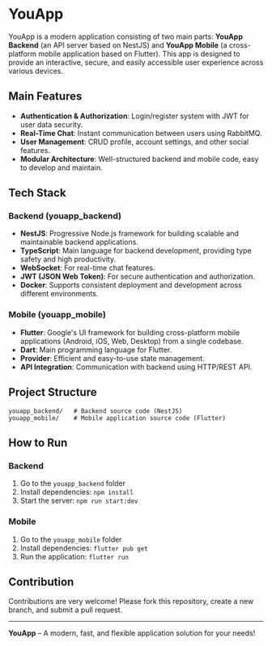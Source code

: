 # YouApp

YouApp is a modern application consisting of two main parts: **YouApp Backend** (an API server based on NestJS) and **YouApp Mobile** (a cross-platform mobile application based on Flutter). This app is designed to provide an interactive, secure, and easily accessible user experience across various devices.

## Main Features
- **Authentication & Authorization**: Login/register system with JWT for user data security.
- **Real-Time Chat**: Instant communication between users using RabbitMQ.
- **User Management**: CRUD profile, account settings, and other social features.
- **Modular Architecture**: Well-structured backend and mobile code, easy to develop and maintain.

## Tech Stack

### Backend (youapp_backend)
- **NestJS**: Progressive Node.js framework for building scalable and maintainable backend applications.
- **TypeScript**: Main language for backend development, providing type safety and high productivity.
- **WebSocket**: For real-time chat features.
- **JWT (JSON Web Token)**: For secure authentication and authorization.
- **Docker**: Supports consistent deployment and development across different environments.

### Mobile (youapp_mobile)
- **Flutter**: Google's UI framework for building cross-platform mobile applications (Android, iOS, Web, Desktop) from a single codebase.
- **Dart**: Main programming language for Flutter.
- **Provider**: Efficient and easy-to-use state management.
- **API Integration**: Communication with backend using HTTP/REST API.

## Project Structure
```
youapp_backend/   # Backend source code (NestJS)
youapp_mobile/    # Mobile application source code (Flutter)
```

## How to Run
### Backend
1. Go to the `youapp_backend` folder
2. Install dependencies: `npm install`
3. Start the server: `npm run start:dev`

### Mobile
1. Go to the `youapp_mobile` folder
2. Install dependencies: `flutter pub get`
3. Run the application: `flutter run`

## Contribution
Contributions are very welcome! Please fork this repository, create a new branch, and submit a pull request.

---

**YouApp** – A modern, fast, and flexible application solution for your needs!